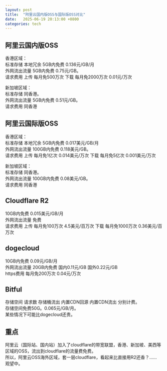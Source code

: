 ```yaml
---
layout: post
title:  "阿里云国内版OSS与国际版OSS对比"
date:   2025-06-19 20:13:00 +0800
categories: tech
---
```


## 阿里云国内版OSS  
香港区域：  
标准存储 本地冗余 5GB内免费 0.136元/GB/月  
外网流出流量 5GB内免费 0.75元/GB。  
请求费用 上传 每月免500万次 下载 每月免2000万次 0.01元/万次 

新加坡区域：  
标准存储 同香港。  
外网流出流量 5GB内免费 0.51元/GB。  
请求费用 同香港  

## 阿里云国际版OSS  
香港区域：  
标准存储 本地冗余 5GB内免费 0.017美元/GB/月  
外网流出流量 100GB内免费 0.118美元/GB。  
请求费用 上传 每月免1亿次 0.014美元/万次 下载 每月免5亿次 0.001美元/万次 

新加坡区域：  
标准存储 同香港。  
外网流出流量 100GB内免费 0.08美元/GB。  
请求费用 同香港  

## Cloudflare R2  
10GB内免费 0.015美元/GB/月  
外网流出流量 免费  
请求费用 上传 每月免100万次 4.5美元/百万次 下载 每月免1000万次 0.36美元/百万次  

## dogecloud  
10GB内免费 0.09元/GB/月  
外网流出流量 20GB内免费 国内0.11元/GB 国外0.22元/GB  
https费用  每月免200万次  0.04元/万次  

## Bitful  
存储空间 请求数 存储桶流出 内置CDN回源 内置CDN流出 分别计费。  
存储空间免费50G。0.065元/GB/月。  
某些情况下可能比dogecloud还贵。  

## 重点  
阿里云（国际站、国内站）加入了cloudflare的带宽联盟，香港、新加坡、美西等区域的OSS，流出到cloudflare的流量费免费。  
所以，阿里云OSS海外区域，套一层cloudflare，看起来比直接用R2还香？…… 观望中。  